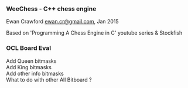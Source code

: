 ### WeeChess - C++ chess engine

Ewan Crawford <ewan.cr@gmail.com>, Jan 2015

Based on 'Programming A Chess Engine in C' youtube series & Stockfish


### OCL Board Eval

Add Queen bitmasks <br>
Add King bitmasks <br>
Add other info bitmasks <br>
What to do with other All Bitboard ? <br>
